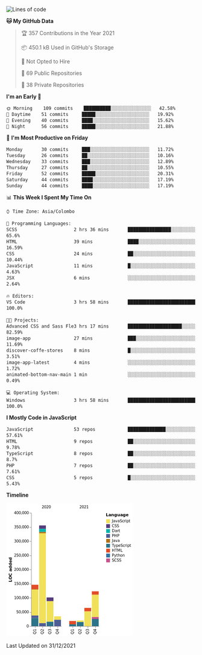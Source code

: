 
<!--START_SECTION:waka-->
![Lines of code](https://img.shields.io/badge/From%20Hello%20World%20I%27ve%20Written-869%20Thousand%20lines%20of%20code-blue)

**🐱 My GitHub Data** 

> 🏆 357 Contributions in the Year 2021
 > 
> 📦 450.1 kB Used in GitHub's Storage 
 > 
> 🚫 Not Opted to Hire
 > 
> 📜 69 Public Repositories 
 > 
> 🔑 38 Private Repositories  
 > 
**I'm an Early 🐤** 

```text
🌞 Morning    109 commits    ██████████░░░░░░░░░░░░░░░   42.58% 
🌆 Daytime    51 commits     █████░░░░░░░░░░░░░░░░░░░░   19.92% 
🌃 Evening    40 commits     ████░░░░░░░░░░░░░░░░░░░░░   15.62% 
🌙 Night      56 commits     █████░░░░░░░░░░░░░░░░░░░░   21.88%

```
📅 **I'm Most Productive on Friday** 

```text
Monday       30 commits     ███░░░░░░░░░░░░░░░░░░░░░░   11.72% 
Tuesday      26 commits     ██░░░░░░░░░░░░░░░░░░░░░░░   10.16% 
Wednesday    33 commits     ███░░░░░░░░░░░░░░░░░░░░░░   12.89% 
Thursday     27 commits     ██░░░░░░░░░░░░░░░░░░░░░░░   10.55% 
Friday       52 commits     █████░░░░░░░░░░░░░░░░░░░░   20.31% 
Saturday     44 commits     ████░░░░░░░░░░░░░░░░░░░░░   17.19% 
Sunday       44 commits     ████░░░░░░░░░░░░░░░░░░░░░   17.19%

```


📊 **This Week I Spent My Time On** 

```text
⌚︎ Time Zone: Asia/Colombo

💬 Programming Languages: 
SCSS                     2 hrs 36 mins       ████████████████░░░░░░░░░   65.6% 
HTML                     39 mins             ████░░░░░░░░░░░░░░░░░░░░░   16.59% 
CSS                      24 mins             ██░░░░░░░░░░░░░░░░░░░░░░░   10.44% 
JavaScript               11 mins             █░░░░░░░░░░░░░░░░░░░░░░░░   4.63% 
JSX                      6 mins              ░░░░░░░░░░░░░░░░░░░░░░░░░   2.64%

🔥 Editors: 
VS Code                  3 hrs 58 mins       █████████████████████████   100.0%

🐱‍💻 Projects: 
Advanced CSS and Sass Fle3 hrs 17 mins       ████████████████████░░░░░   82.59% 
image-app                27 mins             ███░░░░░░░░░░░░░░░░░░░░░░   11.69% 
discover-coffe-stores    8 mins              █░░░░░░░░░░░░░░░░░░░░░░░░   3.51% 
image-app-latest         4 mins              ░░░░░░░░░░░░░░░░░░░░░░░░░   1.72% 
animated-bottom-nav-main 1 min               ░░░░░░░░░░░░░░░░░░░░░░░░░   0.49%

💻 Operating System: 
Windows                  3 hrs 58 mins       █████████████████████████   100.0%

```

**I Mostly Code in JavaScript** 

```text
JavaScript               53 repos            ██████████████░░░░░░░░░░░   57.61% 
HTML                     9 repos             ██░░░░░░░░░░░░░░░░░░░░░░░   9.78% 
TypeScript               8 repos             ██░░░░░░░░░░░░░░░░░░░░░░░   8.7% 
PHP                      7 repos             ██░░░░░░░░░░░░░░░░░░░░░░░   7.61% 
CSS                      5 repos             █░░░░░░░░░░░░░░░░░░░░░░░░   5.43%

```


**Timeline**

![Chart not found](https://raw.githubusercontent.com/ccweerasinghe1994/ccweerasinghe1994/master/charts/bar_graph.png) 


 Last Updated on 31/12/2021
<!--END_SECTION:waka-->
